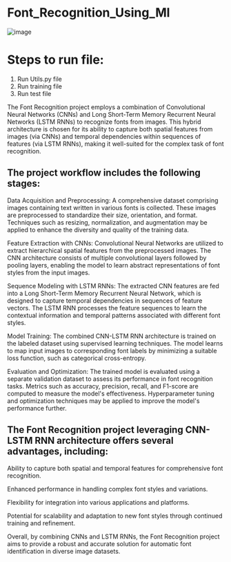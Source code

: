 # Font_Recognition_Using_Ml

![image](https://github.com/vaibhavdangar09/Font_Recognition_Using_Ml/assets/85430510/2e2c5115-f394-4981-b2d6-668dd41e051e)


# Steps to run file:
1. Run Utils.py file
2. Run training file
3. Run test file 

The Font Recognition project employs a combination of Convolutional Neural Networks (CNNs) and Long Short-Term Memory Recurrent Neural Networks (LSTM RNNs) to recognize fonts from images. This hybrid architecture is chosen for its ability to capture both spatial features from images (via CNNs) and temporal dependencies within sequences of features (via LSTM RNNs), making it well-suited for the complex task of font recognition.

## The project workflow includes the following stages:

Data Acquisition and Preprocessing: A comprehensive dataset comprising images containing text written in various fonts is collected. These images are preprocessed to standardize their size, orientation, and format. Techniques such as resizing, normalization, and augmentation may be applied to enhance the diversity and quality of the training data.

Feature Extraction with CNNs: Convolutional Neural Networks are utilized to extract hierarchical spatial features from the preprocessed images. The CNN architecture consists of multiple convolutional layers followed by pooling layers, enabling the model to learn abstract representations of font styles from the input images.

Sequence Modeling with LSTM RNNs: The extracted CNN features are fed into a Long Short-Term Memory Recurrent Neural Network, which is designed to capture temporal dependencies in sequences of feature vectors. The LSTM RNN processes the feature sequences to learn the contextual information and temporal patterns associated with different font styles.

Model Training: The combined CNN-LSTM RNN architecture is trained on the labeled dataset using supervised learning techniques. The model learns to map input images to corresponding font labels by minimizing a suitable loss function, such as categorical cross-entropy.

Evaluation and Optimization: The trained model is evaluated using a separate validation dataset to assess its performance in font recognition tasks. Metrics such as accuracy, precision, recall, and F1-score are computed to measure the model's effectiveness. Hyperparameter tuning and optimization techniques may be applied to improve the model's performance further.

## The Font Recognition project leveraging CNN-LSTM RNN architecture offers several advantages, including:

Ability to capture both spatial and temporal features for comprehensive font recognition.

Enhanced performance in handling complex font styles and variations.

Flexibility for integration into various applications and platforms.

Potential for scalability and adaptation to new font styles through continued training and refinement.

Overall, by combining CNNs and LSTM RNNs, the Font Recognition project aims to provide a robust and accurate solution for automatic font identification in diverse image datasets.
